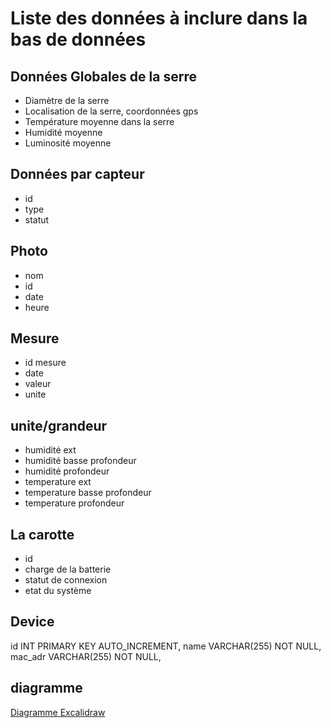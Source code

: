 # Liste des données à inclure dans la bas de données

## Données Globales de la serre

- Diamètre de la serre
- Localisation de la serre, coordonnées gps
- Température moyenne dans la serre
- Humidité moyenne
- Luminosité moyenne

## Données par capteur

- id
- type
- statut

## Photo

- nom
- id
- date
- heure

## Mesure

- id mesure
- date
- valeur
- unite

## unite/grandeur

- humidité ext
- humidité basse profondeur
- humidité profondeur
- temperature ext
- temperature basse profondeur
- temperature profondeur

## La carotte

- id
- charge de la batterie
- statut de connexion
- etat du système

## Device

id INT PRIMARY KEY AUTO_INCREMENT,
name VARCHAR(255) NOT NULL,
mac_adr VARCHAR(255) NOT NULL,

## diagramme

[Diagramme Excalidraw](https://excalidraw.com/#json=-SP7ESy_ZjPYgTvdbngr4,mQdFdOpaE416_2AZIF2D5Q)

